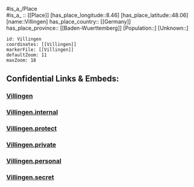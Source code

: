﻿---
location: [48.06,8.46] 
mapzoom: [7,12] 
mapmarker: city 
type: City
tags:
- geo/City


SpocWebEntityId: 35304
isDeleted: false
confidential: public

---
#is_a_/Place  
#is_a_ :: [[Place]] 
[has_place_longitude::8.46] 
[has_place_latitude::48.06] 
[name::Villingen] 
has_place_country:: [[Germany]]  
has_place_province:: [[Baden-Wuerttemberg]] 
[Population::] 
[Unknown::] 


```leaflet
id: Villingen
coordinates: [[Villingen]] 
markerFile: [[Villingen]] 
defaultZoom: 11 
maxZoom: 18
```


## Confidential Links & Embeds: 

### [Villingen](/_public/Earth/Continent/Europe/Europe~Central/Germany/Germany~West/Baden-Wuerttemberg/counties~BW/Schwarzwald-Baar/cities~Baar~Schwarzw/Villingen-Schwenningen/boroughs~Villingen/Villingen.md) 

### [Villingen.internal](/_internal/Earth/Continent/Europe/Europe~Central/Germany/Germany~West/Baden-Wuerttemberg/counties~BW/Schwarzwald-Baar/cities~Baar~Schwarzw/Villingen-Schwenningen/boroughs~Villingen/Villingen.internal.md) 

### [Villingen.protect](/_protect/Earth/Continent/Europe/Europe~Central/Germany/Germany~West/Baden-Wuerttemberg/counties~BW/Schwarzwald-Baar/cities~Baar~Schwarzw/Villingen-Schwenningen/boroughs~Villingen/Villingen.protect.md) 

### [Villingen.private](/_private/Earth/Continent/Europe/Europe~Central/Germany/Germany~West/Baden-Wuerttemberg/counties~BW/Schwarzwald-Baar/cities~Baar~Schwarzw/Villingen-Schwenningen/boroughs~Villingen/Villingen.private.md) 

### [Villingen.personal](/_personal/Earth/Continent/Europe/Europe~Central/Germany/Germany~West/Baden-Wuerttemberg/counties~BW/Schwarzwald-Baar/cities~Baar~Schwarzw/Villingen-Schwenningen/boroughs~Villingen/Villingen.personal.md) 

### [Villingen.secret](/_secret/Earth/Continent/Europe/Europe~Central/Germany/Germany~West/Baden-Wuerttemberg/counties~BW/Schwarzwald-Baar/cities~Baar~Schwarzw/Villingen-Schwenningen/boroughs~Villingen/Villingen.secret.md) 
